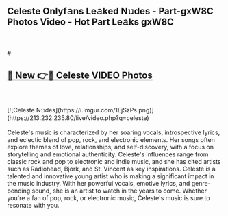 ## Celeste Onlyf𝚊ns Le𝚊ked N𝚞des - Part-gxW8C Photos Video - Hot Part Le𝚊ks gxW8C
<br>
<br>
# <h2><a href="https://213.232.235.80/live/video.php?q=celeste">🔗 New 👉🔴 Celeste VIDEO Photos</a></h2>
<br>
<br>
[![Celeste N𝚞des](https://i.imgur.com/1EjSzPs.png)](https://213.232.235.80/live/video.php?q=celeste)
<br>
<br>
Celeste's music is characterized by her soaring vocals, introspective lyrics, and eclectic blend of pop, rock, and electronic elements. Her songs often explore themes of love, relationships, and self-discovery, with a focus on storytelling and emotional authenticity. Celeste's influences range from classic rock and pop to electronic and indie music, and she has cited artists such as Radiohead, Björk, and St. Vincent as key inspirations. Celeste is a talented and innovative young artist who is making a significant impact in the music industry. With her powerful vocals, emotive lyrics, and genre-bending sound, she is an artist to watch in the years to come. Whether you're a fan of pop, rock, or electronic music, Celeste's music is sure to resonate with you.
<br>
<br>
